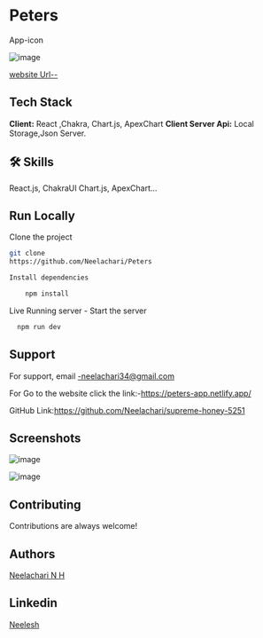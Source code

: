 # Peters
App-icon 

![image](https://github.com/Neelachari/Peters/assets/112808279/cd811246-0baf-4b10-8606-b879370ade88)

[website Url--](https://peters-app.netlify.app/)

## Tech Stack
**Client:** React ,Chakra, Chart.js, ApexChart
**Client Server Api:** Local Storage,Json Server.
## 🛠 Skills
React.js, ChakraUI Chart.js, ApexChart...


## Run Locally

Clone the project
```bash
git clone
https://github.com/Neelachari/Peters

Install dependencies

    npm install

```
Live Running server  -
Start the server

```bash
  npm run dev
```


## Support
For support, email -neelachari34@gmail.com 

For Go to the website click the link:-https://peters-app.netlify.app/

GitHub Link:https://github.com/Neelachari/supreme-honey-5251
## Screenshots
![image](https://github.com/Neelachari/Peters/assets/112808279/31f38efe-47b1-42c1-8896-011aa329766b)

![image](https://github.com/Neelachari/Peters/assets/112808279/909acd06-3547-4d36-bed9-09b427cc215b)


## Contributing

Contributions are always welcome!
## Authors

 [Neelachari N H](https://github.com/Neelachari)
## Linkedin

 [Neelesh](https://www.linkedin.com/in/neelesh-n-h-2704a7196/)
